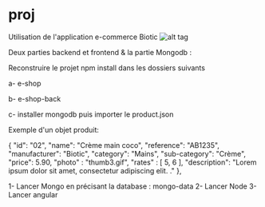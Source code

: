 # proj
Utilisation de l'application e-commerce Biotic
![alt tag](https://cdn-images-1.medium.com/max/1037/1*kkXbE9GlS73U7x1iXHP_vQ.png)


Deux parties backend et frontend & la partie Mongodb :

Reconstruire le projet npm install dans les dossiers suivants

a- e-shop

b- e-shop-back

c- installer mongodb puis importer le product.json

Exemple d'un objet produit: 

{
			"id": "02",
			"name": "Crème main coco",
			"reference": "AB1235",
			"manufacturer": "Biotic",
			"category": "Mains",
			"sub-category": "Crème",
			"price": 5.90,
			"photo" : "thumb3.gif",
			"rates" : [ 5, 6 ],
			"description": "Lorem ipsum dolor sit amet, consectetur adipiscing elit. ."
		},



1- Lancer Mongo en précisant la database : mongo-data
2- Lancer Node 
3- Lancer angular 
